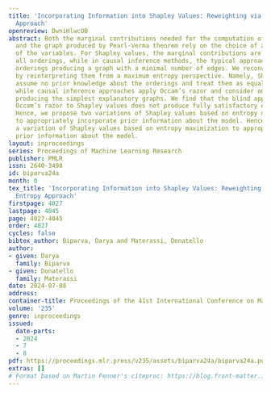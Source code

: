 ```yaml
---
title: 'Incorporating Information into Shapley Values: Reweighting via a Maximum Entropy
  Approach'
openreview: DwniHlwcOB
abstract: Both the marginal contributions needed for the computation of Shapley values
  and the graph produced by Pearl-Verma theorem rely on the choice of an ordering
  of the variables. For Shapley values, the marginal contributions are averaged over
  all orderings, while in causal inference methods, the typical approach is to select
  orderings producing a graph with a minimal number of edges. We reconcile both approaches
  by reinterpreting them from a maximum entropy perspective. Namely, Shapley values
  assume no prior knowledge about the orderings and treat them as equally likely,
  while causal inference approaches apply Occam’s razor and consider only orderings
  producing the simplest explanatory graphs. We find that the blind application of
  Occam’s razor to Shapley values does not produce fully satisfactory explanations.
  Hence, we propose two variations of Shapley values based on entropy maximization
  to appropriately incorporate prior information about the model. Hence, we propose
  a variation of Shapley values based on entropy maximization to appropriately incorporate
  prior information about the model.
layout: inproceedings
series: Proceedings of Machine Learning Research
publisher: PMLR
issn: 2640-3498
id: biparva24a
month: 0
tex_title: 'Incorporating Information into Shapley Values: Reweighting via a Maximum
  Entropy Approach'
firstpage: 4027
lastpage: 4045
page: 4027-4045
order: 4027
cycles: false
bibtex_author: Biparva, Darya and Materassi, Donatello
author:
- given: Darya
  family: Biparva
- given: Donatello
  family: Materassi
date: 2024-07-08
address:
container-title: Proceedings of the 41st International Conference on Machine Learning
volume: '235'
genre: inproceedings
issued:
  date-parts:
  - 2024
  - 7
  - 8
pdf: https://proceedings.mlr.press/v235/assets/biparva24a/biparva24a.pdf
extras: []
# Format based on Martin Fenner's citeproc: https://blog.front-matter.io/posts/citeproc-yaml-for-bibliographies/
---
```

